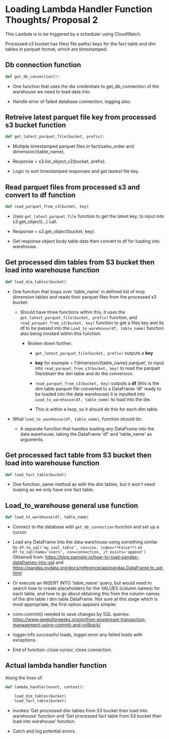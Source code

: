 # Loading Lambda Handler Function Thoughts/ Proposal 2

This Lambda is to be triggered by a scheduler using CloudWatch.

Processed s3 bucket has files/ file paths/ keys for the fact table and dim tables in parquet format, which are timestamped.

## Db connection function

```python
def get_db_connection():
```

- One function that uses the dw credentials to get_db_connection of the warehouse we need to load data into.

- Handle error of failed database connection, logging also.

## Retreive latest parquet file key from processed s3 bucket function
```python
def get_latest_parquet_file(bucket, prefix):
```

- Multiple timestamped parquet files in fact/sales_order and dimension/{table_name}.

- Response = s3.list_object_v2(bucket, prefix).

- Logic to sort timestamped responses and get lastest file key.

## Read parquet files from processed s3 and convert to df function
```python
def read_parquet_from_s3(bucket, key)
```

- Uses `get_latest_parquet_file` function to get the latest key, to input into s3.get_object(...) call.

- Response = s3.get_object(bucket, key).

- Get response object body table data then convert to df for loading into warehouse.

## Get processed dim tables from S3 bucket then load into warehouse function
```python
def load_dim_tables(bucket)
```

- One function that loops over 'table_name' in defined list of mvp dimension tables and reads their parquet files from the processed s3 bucket.

    - Should have three functions within this, it uses the `get_latest_parquet_file(bucket, prefix)` function, and `read_parquet_from_s3(bucket, key)` function to get a files key and its df to be passed into the `Load_to_warehouse(df, table_name)` function also being invoked within this function:
        - Broken down further:

            - `get_latest_parquet_file(bucket, prefix)` outputs a **key**

            - **key** for example = f’dimension/{table_name}.parquet’, to input into `read_parquet_from_s3(bucket, key)` to read the parquet file/obtain the dim table and do the conversion.

            - `read_parquet_from_s3(bucket, key)` outputs a **df** (this is the dim table parquet file converted to a DataFrame 'df' ready to be loaded into the data warehouse) it is inputted into `Load_to_warehouse(df, table_name)` to load into the dw.

            - This is within a loop, so it should do this for each dim table. 


- What `load_to_warehouse(df, table_name)`, function should do:

    - A separate function that handles loading any DataFrame into the data warehouse, taking the DataFrame 'df' and 'table_name' as arguments.


## Get processed fact table from S3 bucket then load into warehouse function
```python
def load_fact_table(bucket)
```

- One function, same method as with the dim tables, but it won't need looping as we only have one fact table. 

## Load_to_warehouse general use function
```python
def load_to_warehouse(df, table_name)
```

- Connect to the database with `get_db_connection` function and set up a cursor.

- Load any DataFrame into the data warehouse using something similar to:
`df.to_sql(‘my_cool_table’, con=cnx, index=**False**)` or `df.to_sql(name='users', con=connection, if_exists='append')` Obtained from: https://blog.panoply.io/how-to-load-pandas-dataframes-into-sql and https://pandas.pydata.org/docs/reference/api/pandas.DataFrame.to_sql.html

- Or execute an INSERT INTO 'table_name' query, but would need to search how to create placeholders for the VALUES (column names) for each table, and how to go about obtaining this from the column names of the dim table / dim table DataFrame. Not sure at this stage which is most appropriate, the first option appears simpler.

- conn.commit() needed to save changes by SQL queries: https://www.geeksforgeeks.org/python-postgresql-transaction-management-using-commit-and-rollback/

- logger.info successful loads, logger.error any failed loads with exceptions.

- End of function: close cursor, close connection. 

## Actual lambda handler function
Along the lines of:
```python 
def lambda_handler(event, context):  

    load_dim_tables(bucket)  
    load_fact_table(bucket)
```
- Invokes ‘Get processed dim tables from S3 bucket then load into warehouse’ function and ‘Get processed fact table from S3 bucket then load into warehouse’ function.

- Catch and log potential errors.